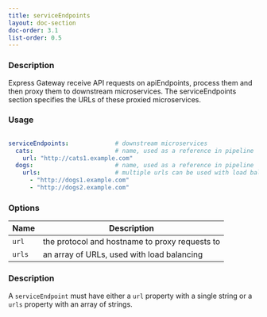 ```yaml
---
title: serviceEndpoints
layout: doc-section
doc-order: 3.1
list-order: 0.5
---
```


### Description

Express Gateway receive API requests on apiEndpoints, process them and then proxy them to downstream microservices. The serviceEndpoints section specifies the URLs of these proxied microservices.

### Usage

```yaml

serviceEndpoints:             # downstream microservices
  cats:                       # name, used as a reference in pipeline
    url: "http://cats1.example.com"
  dogs:                       # name, used as a reference in pipeline
    urls:                     # multiple urls can be used with load balancing
      - "http://dogs1.example.com"
      - "http://dogs2.example.com"
```

### Options

| Name    | Description                                    |
|---      |---                                             |
| `url`   | the protocol and hostname to proxy requests to |
| `urls`  | an array of URLs, used with load balancing     |

### Description

A `serviceEndpoint` must have either a `url` property with a single string or a `urls` property with an array of strings.
